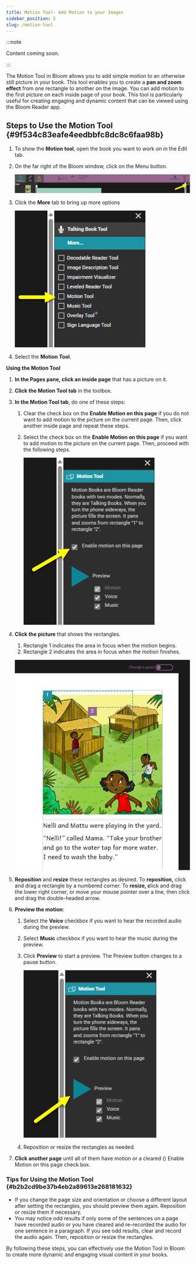 ```yaml
---
title: Motion Tool- Add Motion to your Images
sidebar_position: 5
slug: /motion-tool
---
```




:::note

Content coming soon.

:::




The Motion Tool in Bloom allows you to add simple motion to an otherwise still picture in your book. This tool enables you to create a **pan and zoom effect** from one rectangle to another on the image. You can add motion to the first picture on each inside page of your book. This tool is particularly useful for creating engaging and dynamic content that can be viewed using the Bloom Reader app.


## Steps to Use the Motion Tool {#9f534c83eafe4eedbbfc8dc8c6faa98b}

1. To show the **Motion tool**, open the book you want to work on in the Edit tab.
2. On the far right of the Bloom window, click on the Menu button.

	![](./motion-tool.eb0818e1-cb2b-4a9d-be5a-c141863eb6b8.png)

3. Click the **More** tab to bring up more options

	![](./motion-tool.e13f91a3-4705-4a73-b6b6-89ced1931c60.png)

4. Select the **Motion Tool**.

**Using the Motion Tool**

1. **In the Pages pane, click an inside page** that has a picture on it.
2. **Click the Motion Tool tab** in the toolbox.
3. **In the Motion Tool tab**, do one of these steps:
	1. Clear the check box on the **Enable Motion on this page** if you do not want to add motion to the picture on the current page. Then, click another inside page and repeat these steps.
	2. Select the check box on the **Enable Motion on this page** if you want to add motion to the picture on the current page. Then, proceed with the following steps.

		![](./motion-tool.834c2ce7-c7e5-48d3-8f3f-c5ae657e0620.png)

4. **Click the picture** that shows the rectangles.
	1. Rectangle 1 indicates the area in focus when the motion begins.
	2. Rectangle 2 indicates the area in focus when the motion finishes.

	![](./motion-tool.fdaa1703-28c3-4c2d-8b9e-f89391f6cbc4.png)

5. **Reposition** and **resize** these rectangles as desired. To **reposition,** click and drag a rectangle by a numbered corner. To **resize, c**lick and drag the lower right corner, or move your mouse pointer over a line, then click and drag the double-headed arrow.
6. **Preview the motion**:
	1. Select the **Voice** checkbox if you want to hear the recorded audio during the preview.
	2. Select **Music** checkbox if you want to hear the music during the preview.
	3. Click **Preview** to start a preview. The Preview button changes to a pause button.

		![](./motion-tool.75324b24-77ee-4e4a-9787-4d98526b75c1.png)

	4. Reposition or resize the rectangles as needed.
7. **Click another page** until all of them have motion or a cleared () Enable Motion on this page check box.

### Tips for Using the Motion Tool {#b2b2cd9be37b4eb2a89613e268181632}

- If you change the page size and orientation or choose a different layout after setting the rectangles, you should preview them again. Reposition or resize them if necessary.
- You may notice odd results if only some of the sentences on a page have recorded audio or you have cleared and re-recorded the audio for one sentence in a paragraph. If you see odd results, clear and record the audio again. Then, reposition or resize the rectangles.

By following these steps, you can effectively use the Motion Tool in Bloom to create more dynamic and engaging visual content in your books.

